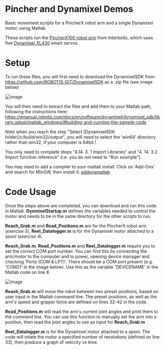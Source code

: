 # Pincher and Dynamixel Demos
Basic movement scripts for a PincherX robot arm and a single Dynamixel motor, using Matlab.

These scripts run the [PincherX100 robot arm](https://www.trossenrobotics.com/docs/interbotix_xsarms/specifications/px100.html "PincherX Documentation") from Interbotix,
which uses five [Dynamixel XL430](https://emanual.robotis.com/docs/en/dxl/x/xl430-w250/# "XL430 Documentation") smart servos.

# Setup
To run these files, you will first need to download the DynamixelSDK from: https://github.com/ROBOTIS-GIT/DynamixelSDK as a .zip file (see image below)

![image](https://user-images.githubusercontent.com/33760829/200147079-a5d04a1e-0289-4606-836b-b70442e52cac.png)

You will then need to extract the files and add them to your Matlab path, following the instructions here: https://emanual.robotis.com/docs/en/software/dynamixel/dynamixel_sdk/library_setup/matlab_windows/#building-and-running-the-sample-code

*Note* when you reach the step "Select [DynamixelSDK folder]/c/build/win32/output", you will need to select the 'win64' directory rather than win32, if your computer is 64bit.!

You only need to complete steps "4.14. 3. 1 Import Libraries" and "4. 14. 3.2 Import function reference" (i.e. you do not need to "Run example").

You may need to add a compiler to your matlab install. Click on 'Add-Ons' and search for MinGW, then install it: 
[addonsmatlab](https://user-images.githubusercontent.com/33760829/202257148-be5c5df0-01cf-4df5-bc7d-927b03ae3ee2.png)

# Code Usage
Once the steps above are completed, you can download and run this code in Matlab. **DynmixelStartup.m** defines the variables needed to control the motor and needs to be in the same directory for the other scripts to run.

**Reach_Grab.m** and **Read_Positions.m** are for the PincherX robot arm (*exercise 5*), **Reel_Datalogger.m** is for the Dynamixel motor attached to a spool (*exercise 4*).

**Reach_Grab.m**, **Read_Positions.m** and **Reel_Datalogger.m** require you to set the correct COM port number. You can find this by connecting the arm/motor to the computer and to power, opening device manager and checking 'Ports (COM & LPT)'. There should be a COM port present (e.g. 'COM21' in the image below). Use this as the variable 'DEVICENAME' in the Matlab code on line 8.

![image](https://user-images.githubusercontent.com/33760829/200176815-690d711d-e444-47ab-af6e-4fa3adb55e26.png)

**Reach_Grab.m** will move the robot between two preset positions, based on user input in the Matlab command line. The preset positions, as well as the arm's speed and gripper force are defined on lines 32-42 in the code.

**Read_Positions.m** will read the arm's current joint angles and print them to the command line. You can use this function to manually set the arm into a position, then read the joint angles to use as input for **Reach_Grab.m** 

**Reel_Datalogger.m** is for the Dynamixel motor attached to a spool. The code will rotate the motor a specified number of revolutions (defined on line 33), then produce a graph of velocity vs time.

